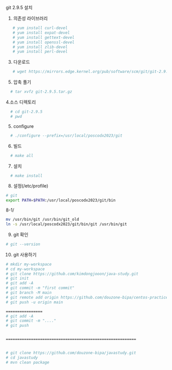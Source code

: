 git 2.9.5 설치

1. 의존성 라이브러리
```sh
   # yum install curl-devel
   # yum install expat-devel
   # yum install gettext-devel
   # yum install openssl-devel
   # yum install zlib-devel
   # yum install perl-devel
```
3. 다운로드
```sh
   # wget https://mirrors.edge.kernel.org/pub/software/scm/git/git-2.9.5.tar.gz
```
5. 압축 풀기
```sh
  # tar xvfz git-2.9.5.tar.gz
```
4.소스 디렉토리
```sh
  # cd git-2.9.5
  # pwd
```
5. configure
```sh
  # ./configure --prefix=/usr/local/poscodx2023/git
```
6. 빌드
```sh
  # make all
```
7. 설치
```sh
  # make install
```
8. 설정(/etc/profile)
```sh
# git
export PATH=$PATH:/usr/local/poscodx2023/git/bin
```
8-1/
```sh
mv /usr/bin/git /usr/bin/git_old
ln -s /usr/local/poscodx2023/git/bin/git /usr/bin/git
```

9. git 확인
```sh
# git --version
```
10. git 사용하기
```sh
# mkdir my-workspace
# cd my-workspace
# git clone https://github.com/kimdongjooon/java-study.git
# git init
# git add -A
# git commit -m "first commit"
# git branch -M main
# git remote add origin https://github.com/douzone-bipa/centos-practices.git
# git push -u origin main

================
# git add -A
# git commit -m "...."
# git push 


=========================================================


# git clone https://github.com/douzone-bipa/javastudy.git
# cd javastudy
# mvn clean package
```









  







